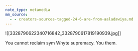 ```yaml
---
note_type: metamedia
mm_source:
  - - creators-sources-tagged-24-6-are-from-aaladawiya.md
---
```


![[3328790622340716842_3328790617819190939.jpg]]

You cannot reclaim sym
Whyte supremacy. You
them.



